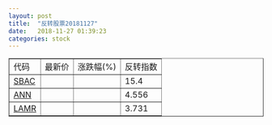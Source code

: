 ```yaml
---
layout: post
title:  "反转股票20181127"
date:   2018-11-27 01:39:23
categories: stock
---
```


<script type="text/javascript">
var stockList = []
stockList.push('gb_sbac');
stockList.push('gb_ann');
stockList.push('gb_lamr');
</script>

<table border="1">
 <tr>
 <td>代码</td>
  <td>最新价</td>
  <td>涨跌幅(%)</td>
 <td>反转指数</td>
</tr>
  <tr id="sbac"><td><a href="http://stock.finance.sina.com.cn/usstock/quotes/SBAC.html" target="_blank">SBAC</a></td><td></td><td></td><td>15.4</td></tr>
  <tr id="ann"><td><a href="http://stock.finance.sina.com.cn/usstock/quotes/ANN.html" target="_blank">ANN</a></td><td></td><td></td><td>4.556</td></tr>
  <tr id="lamr"><td><a href="http://stock.finance.sina.com.cn/usstock/quotes/LAMR.html" target="_blank">LAMR</a></td><td></td><td></td><td>3.731</td></tr>
</table>
